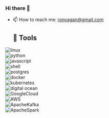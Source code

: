 ### Hi there 👋

<!--
**ron93/ron93** is a ✨ _special_ ✨ repository because its `README.md` (this file) appears on your GitHub profile.

Here are some ideas to get you started:
- 🔭 I’m currently working on ...
- 🌱 I’m currently learning ...
- 👯 I’m looking to collaborate on ...
- 🤔 I’m looking for help with ...
- 💬 Ask me about ...
- 😄 Pronouns: ...
- ⚡ Fun fact: ...

-->
- 📫 How to reach me: ronyagan@gmail.com

  ## 🔧 Tools

![linux](https://img.shields.io/badge/OS-Linux-informational?style=flat&logo=linux&logoColor=white&color=2bbc8a) <br>
![python](https://img.shields.io/badge/Code-Python-informational?style=flat&logo=python&logoColor=white&color=2bbc8a)<br>
![javascript](https://img.shields.io/badge/Code-JavaScript-informational?style=flat&logo=javascript&logoColor=white&color=2bbc8a)<br>
![shell](https://img.shields.io/badge/Shell-Bash-informational?style=flat&logo=gnu-bash&logoColor=white&color=2bbc8a)<br>
![postgres](https://img.shields.io/badge/Tools-PostgreSQL-informational?style=flat&logo=postgresql&logoColor=white&color=2bbc8a)<br>
![docker](https://img.shields.io/badge/Tools-Docker-informational?style=flat&logo=docker&logoColor=white&color=2bbc8a)<br>
![kubernetes](https://img.shields.io/badge/Tools-Kubernetes-informational?style=flat&logo=kubernetes&logoColor=white&color=2bbc8a)<br>
![digital ocean](https://img.shields.io/badge/Cloud-Digital_Ocean-informational?style=flat&logo=digitalocean&logoColor=white&color=2bbc8a)<br>
![GoogleCloud](https://img.shields.io/badge/Cloud-GoogleCloudPlatform-informational?style=flat&logo=Google&logoColor=white&color=2bbc8a)<br>
![AWS](https://img.shields.io/badge/Cloud-AWS-informational?style=flat&logo=aws&logoColor=white&color=2bbc8a)<br>
![ApacheKafka](https://img.shields.io/badge/Tools-ApacheKafka-informational?style=flat&logo=ApacheKafka&logoColor=white&color=2bbc8a)<br>
![ApacheSpark](https://img.shields.io/badge/Tools-ApacheSpark-informational?style=flat&logo=ApacheSpark&logoColor=white&color=2bbc8a)<br>





